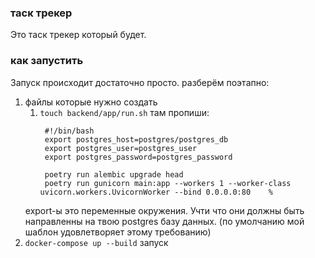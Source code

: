 ### таск трекер
Это таск трекер который будет.
### как запустить
Запуск происходит достаточно просто. разберём поэтапно:
1. файлы которые нужно создать
    1. `touch backend/app/run.sh` там пропиши:
       ```
        #!/bin/bash
        export postgres_host=postgres/postgres_db
        export postgres_user=postgres_user 
        export postgres_password=postgres_password
        
        poetry run alembic upgrade head
        poetry run gunicorn main:app --workers 1 --worker-class uvicorn.workers.UvicornWorker --bind 0.0.0.0:80    %                                                        
       ``` 
    export-ы это переменные окружения. Учти что они должны быть направленны на твою postgres базу данных. (по умолчанию мой шаблон удовлетворяет этому требованию)
2. `docker-compose up --build` запуск
